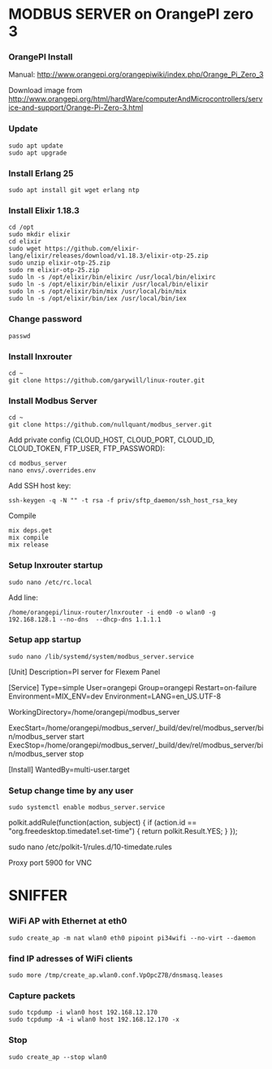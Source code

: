 # MODBUS SERVER on OrangePI zero 3

### OrangePI Install

Manual: http://www.orangepi.org/orangepiwiki/index.php/Orange_Pi_Zero_3

Download image from http://www.orangepi.org/html/hardWare/computerAndMicrocontrollers/service-and-support/Orange-Pi-Zero-3.html

### Update

    sudo apt update
    sudo apt upgrade

### Install Erlang 25

    sudo apt install git wget erlang ntp

### Install Elixir 1.18.3

    cd /opt
    sudo mkdir elixir
    cd elixir
    sudo wget https://github.com/elixir-lang/elixir/releases/download/v1.18.3/elixir-otp-25.zip
    sudo unzip elixir-otp-25.zip
    sudo rm elixir-otp-25.zip
    sudo ln -s /opt/elixir/bin/elixirc /usr/local/bin/elixirc
    sudo ln -s /opt/elixir/bin/elixir /usr/local/bin/elixir
    sudo ln -s /opt/elixir/bin/mix /usr/local/bin/mix
    sudo ln -s /opt/elixir/bin/iex /usr/local/bin/iex

### Change password

    passwd

### Install lnxrouter

    cd ~
    git clone https://github.com/garywill/linux-router.git

### Install Modbus Server

    cd ~
    git clone https://github.com/nullquant/modbus_server.git

Add private config (CLOUD_HOST, CLOUD_PORT, CLOUD_ID, CLOUD_TOKEN, FTP_USER, FTP_PASSWORD):

    cd modbus_server
    nano envs/.overrides.env

Add SSH host key:

    ssh-keygen -q -N "" -t rsa -f priv/sftp_daemon/ssh_host_rsa_key

Compile

    mix deps.get
    mix compile
    mix release

### Setup lnxrouter startup

    sudo nano /etc/rc.local

Add line:

    /home/orangepi/linux-router/lnxrouter -i end0 -o wlan0 -g 192.168.128.1 --no-dns  --dhcp-dns 1.1.1.1

### Setup app startup

    sudo nano /lib/systemd/system/modbus_server.service

[Unit]
Description=PI server for Flexem Panel

[Service]
Type=simple
User=orangepi
Group=orangepi
Restart=on-failure
Environment=MIX_ENV=dev
Environment=LANG=en_US.UTF-8

WorkingDirectory=/home/orangepi/modbus_server

ExecStart=/home/orangepi/modbus_server/_build/dev/rel/modbus_server/bin/modbus_server start
ExecStop=/home/orangepi/modbus_server/_build/dev/rel/modbus_server/bin/modbus_server stop

[Install]
WantedBy=multi-user.target


### Setup change time by any user

    sudo systemctl enable modbus_server.service

polkit.addRule(function(action, subject) {
    if (action.id == "org.freedesktop.timedate1.set-time") {
        return polkit.Result.YES;
    }
});



sudo nano /etc/polkit-1/rules.d/10-timedate.rules




Proxy port 5900 for VNC


# SNIFFER

### WiFi AP with Ethernet at eth0
    sudo create_ap -m nat wlan0 eth0 pipoint pi34wifi --no-virt --daemon

### find IP adresses of WiFi clients
    sudo more /tmp/create_ap.wlan0.conf.VpOpcZ7B/dnsmasq.leases

### Capture packets
    sudo tcpdump -i wlan0 host 192.168.12.170
    sudo tcpdump -A -i wlan0 host 192.168.12.170 -x

### Stop
    sudo create_ap --stop wlan0
